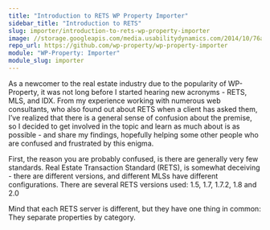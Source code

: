 ```yaml
---
title: "Introduction to RETS WP Property Importer"
sidebar_title: "Introduction to RETS"
slug: importer/introduction-to-rets-wp-property-importer
image: //storage.googleapis.com/media.usabilitydynamics.com/2014/10/76a8eb10-wpproperty-extension-importer-icon-300x300.png
repo_url: https://github.com/wp-property/wp-property-importer
module: "WP-Property: Importer"
module_slug: importer
---
```


As a newcomer to the real estate industry due to the popularity of WP-Property, it was not long before I started hearing new acronyms - RETS, MLS, and IDX. From my experience working with numerous web consultants, who also found out about RETS when a client has asked them, I’ve realized that there is a general sense of confusion about the premise, so I decided to get involved in the topic and learn as much about is as possible - and share my findings, hopefully helping some other people who are confused and frustrated by this enigma.

First, the reason you are probably confused, is there are generally very few standards. Real Estate Transaction Standard (RETS), is somewhat deceiving - there are different versions, and different MLSs have different configurations. There are several RETS versions used: 1.5, 1.7, 1.7.2, 1.8 and 2.0

﻿Mind that each RETS server is different, but they have one thing in common: They separate properties by category.